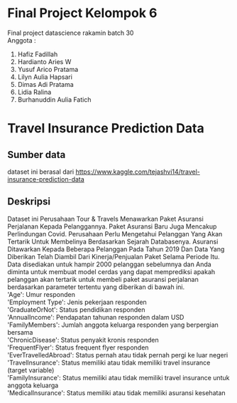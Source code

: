 # Final Project Kelompok 6
Final project datascience rakamin batch 30<br>
Anggota :<br>
1. Hafiz Fadillah<br>
2. Hardianto Aries W<br>
3. Yusuf Arico Pratama<br>
4. Lilyn Aulia Hapsari<br>
5. Dimas Adi Pratama<br>
6. Lidia Ralina<br>
7. Burhanuddin Aulia Fatich

# Travel Insurance Prediction Data
## Sumber data
dataset ini berasal dari https://www.kaggle.com/tejashvi14/travel-insurance-prediction-data

## Deskripsi
Dataset ini 
Perusahaan Tour & Travels Menawarkan Paket Asuransi Perjalanan Kepada Pelanggannya. Paket Asuransi Baru Juga Mencakup Perlindungan Covid. Perusahaan Perlu Mengetahui Pelanggan Yang Akan Tertarik Untuk Membelinya Berdasarkan Sejarah Databasenya. Asuransi Ditawarkan Kepada Beberapa Pelanggan Pada Tahun 2019 Dan Data Yang Diberikan Telah Diambil Dari Kinerja/Penjualan Paket Selama Periode Itu. Data disediakan untuk hampir 2000 pelanggan sebelumnya dan Anda diminta untuk membuat model cerdas yang dapat memprediksi apakah pelanggan akan tertarik untuk membeli paket asuransi perjalanan berdasarkan parameter tertentu yang diberikan di bawah ini.<br>
'Age': Umur responden<br>
'Employment Type': Jenis pekerjaan responden<br>
'GraduateOrNot': Status pendidikan responden<br>
'AnnualIncome': Pendapatan tahunan responden dalam USD<br>
'FamilyMembers': Jumlah anggota keluarga responden yang berpergian bersama<br>
'ChronicDisease': Status penyakit kronis responden<br>
'FrequentFlyer': Status frequent flyer responden<br>
'EverTravelledAbroad': Status pernah atau tidak pernah pergi ke luar negeri<br>
'TravelInsurance': Status memiliki atau tidak memiliki travel insurance (target variable)<br>
'FamilyInsurance': Status memiliki atau tidak memiliki travel insurance untuk anggota keluarga<br>
'MedicalInsurance': Status memiliki atau tidak memiliki asuransi kesehatan

